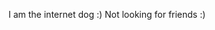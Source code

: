 I am the internet dog :)
Not looking for friends :)
<!---
pugdev2/pugdev2 is a ✨ special ✨ repository because its `README.md` (this file) appears on your GitHub profile.
You can click the Preview link to take a look at your changes.
--->
